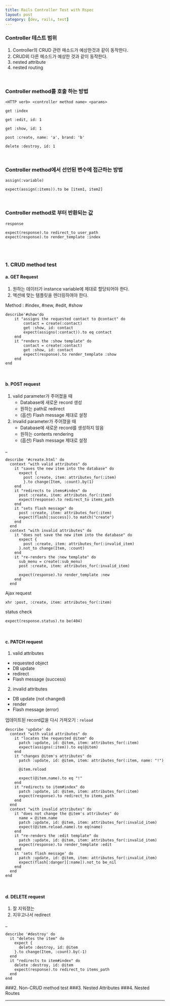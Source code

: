 ```yaml
---
title: Rails Controller Test with Rspec
layout: post
category: [dev, rails, test]
--- 
```


### Controller 테스트 범위

1. Controller의 CRUD 관련 매소드가 예상한것과 같이 동작한다.
2. CRUD외 다른 메소드가 예상한 것과 같이 동작한다.
3. nested attribute
4. nested routing

<br>  

### Controller method를 호출 하는 방법

    <HTTP verb> <controller method name> <params>

    get :index

    get :edit, id: 1

    get :show, id: 1

    post :create, name: 'a', brand: 'b'

    delete :destroy, id: 1

<br>

### Controller method에서 선언된 변수에 접근하는 방법

`assign(:variable)`

    expect(assign(:items)).to be [item1, item2]

<br>

### Controller method로 부터 반환되는 값

`response`

    expect(response).to redirect_to user_path
    expect(response).to render_template :index

<br>
<br>

### 1. CRUD method test

#### a. GET Request

1. 원하는 데이터가 instance variable에 제대로 할당되어야 한다.
2. 액션에 맞는 템플릿을 렌더링하여야 한다.

Method : #index, #new, #edit, #show


    describe'#show'do
        it "assigns the requested contact to @contact" do
            contact = create(:contact)
            get :show, id: contact
            expect(assigns(:contact)).to eq contact
        end
        it "renders the :show template" do
            contact = create(:contact)
            get :show, id: contact 
            expect(response).to render_template :show
        end 
    end

<br>

#### b. POST request

1. valid parameter가 주어졌을 때
    - Database에 새로운 record 생성
    - 원하는 path로 redirect
    - (옵션) Flash message 제대로 설정
2. invalid parameter가 주어졌을 때
    - Database에 새로운 record를 생성하지 않음
    - 원하는 contents rendering
    - (옵션) Flash message 제대로 설정

_

    describe '#create.html' do
      context "with valid attributes" do
        it "saves the new item into the database" do
          expect {
            post :create, item: attributes_for(:item)
            }.to change(Item, :count).by(1)
        end
        it "redirects to items#index" do
          post :create, item: attributes_for(:item)
          expect(response).to redirect_to items_path
        end
        it "sets flash message" do
          post :create, item: attributes_for(:item)
          expect(flash[:success]).to match("create")
        end
      end
      context "with invalid attributes" do
        it "does not save the new item into the database" do
          expect {
            post :create, item: attributes_for(:invalid_item)
          }.not_to change(Item, :count)
        end
        it "re-renders the :new template" do
          sub_menu = create(:sub_menu)
          post :create, item: attributes_for(:invalid_item)
          
          expect(response).to render_template :new
        end
      end


Ajax request

    xhr :post, :create, item: attributes_for(:item)

status check

    expect(response.status).to be(404)

<br>

#### c. PATCH request

1) valid attributes
  - requested object
  - DB update
  - redirect
  - Flash message (success)

2) invalid attributes
  - DB update (not changed)
  - render
  - Flash message (error)

업데이트된 record값을 다시 가져오기 : `reload`

    describe 'update' do
      context "with valid attributes" do
        it "locates the requested @item" do
          patch :update, id: @item, item: attributes_for(:item)
          expect(assigns(:item)).to eq(@item)
        end
        it "changes @item's attributes" do
          patch :update, id: @item, item: attributes_for(:item, name: "!")
              
          @item.reload
    
          expect(@item.name).to eq "!"
        end
        it "redirects to item#index" do
          patch :update, id: @item, item: attributes_for(:item)
          expect(response).to redirect_to items_path
        end
      end
      context "with invalid attributes" do
        it "does not change the @item's attributes" do
          name = @item.name
          patch :update, id: @item, item: attributes_for(:invalid_item)
          expect(@item.reload.name).to eq(name)
        end
        it "re-renders the :edit template" do
          patch :update, id: @item, item: attributes_for(:invalid_item)
          expect(response).to render_template :edit
        end
        it 'sets flash message' do
          patch :update, id: @item, item: attributes_for(:invalid_item)
          expect(flash[:danger][:name]).not_to be_nil
        end
      end
    end


<br>

#### d. DELETE request

1. 잘 지워졌는
2. 지우고나서 redirect

_

    describe '#destroy' do
      it "deletes the item" do
        expect {
          delete :destroy, id: @item
        }.to change(Item, :count).by(-1)
      end
      it "redirects to item#index" do
        delete :destroy, id: @item
        expect(response).to redirect_to items_path
      end
    end


###2. Non-CRUD method test
###3. Nested Attributes
###4. Nested Routes


---
